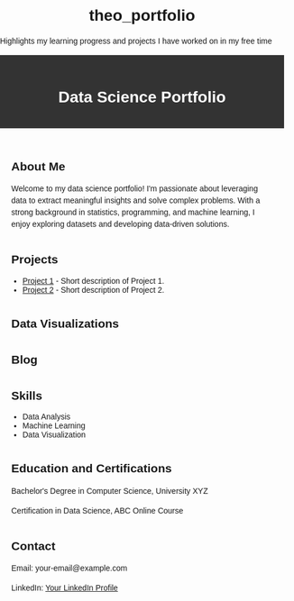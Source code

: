 # theo_portfolio
Highlights my learning progress and projects I have worked on in my free time

<!DOCTYPE html>
<html>
<head>
  <title>Data Science Portfolio</title>
  <style>
    body {
      font-family: Arial, sans-serif;
      margin: 0;
      padding: 0;
    }
    header {
      background-color: #333;
      color: #fff;
      padding: 20px;
      text-align: center;
    }
    .container {
      max-width: 800px;
      margin: 40px auto;
      padding: 0 20px;
    }
    h1 {
      text-align: center;
    }
    h2 {
      margin-top: 40px;
    }
    p {
      line-height: 1.5;
    }
    ul {
      list-style: disc;
      padding-left: 20px;
    }
  </style>
</head>
<body>
  <header>
    <h1>Data Science Portfolio</h1>
  </header>
  <div class="container">
    <h2>About Me</h2>
    <p>
      Welcome to my data science portfolio! I'm passionate about leveraging data to extract meaningful insights and solve complex problems. With a strong background in statistics, programming, and machine learning, I enjoy exploring datasets and developing data-driven solutions.
    </p>
    <h2>Projects</h2>
    <ul>
      <li>
        <a href="project1.html">Project 1</a> - Short description of Project 1.
      </li>
      <li>
        <a href="project2.html">Project 2</a> - Short description of Project 2.
      </li>
      <!-- Add more projects here -->
    </ul>
    <h2>Data Visualizations</h2>
    <!-- Add your data visualizations here -->
    <h2>Blog</h2>
    <!-- Add your blog posts or articles here -->
    <h2>Skills</h2>
    <ul>
      <li>Data Analysis</li>
      <li>Machine Learning</li>
      <li>Data Visualization</li>
      <!-- Add more skills here -->
    </ul>
    <h2>Education and Certifications</h2>
    <p>Bachelor's Degree in Computer Science, University XYZ</p>
    <p>Certification in Data Science, ABC Online Course</p>
    <h2>Contact</h2>
    <p>Email: your-email@example.com</p>
    <p>LinkedIn: <a href="https://www.linkedin.com/your-profile">Your LinkedIn Profile</a></p>
  </div>
</body>
</html>

